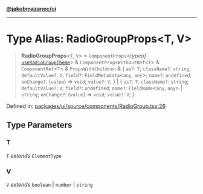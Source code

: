 [**@jakubmazanec/ui**](../README.md)

---

# Type Alias: RadioGroupProps\<T, V\>

> **RadioGroupProps**\<`T`, `V`\> = `ComponentProps`\<_typeof_
> [`useRadioGroupTheme`](../variables/useRadioGroupTheme.md)\> & `ComponentPropsWithoutRef`\<`T`\> &
> `ComponentRef`\<`T`\> & `PropsWithChildren` & \{ `as?`: `T`; `className?`: `string`;
> `defaultValue?`: `V`; `field?`: `FieldMetadata`\<`any`, `any`\>; `name?`: `undefined`;
> `onChange?`: (`value`) => `void`; `value?`: `V`; \} \| \{ `as?`: `T`; `className?`: `string`;
> `defaultValue?`: `V`; `field?`: `undefined`; `name?`: `FieldName`\<`any`, `any`\> \| `string`;
> `onChange?`: (`value`) => `void`; `value?`: `V`; \}

Defined in:
[packages/ui/source/components/RadioGroup.tsx:26](https://github.com/jakubmazanec/tools/blob/acfa246dbb1035f65efb7fa114167a3cbefca108/packages/ui/source/components/RadioGroup.tsx#L26)

## Type Parameters

### T

`T` _extends_ `ElementType`

### V

`V` _extends_ `boolean` \| `number` \| `string`
